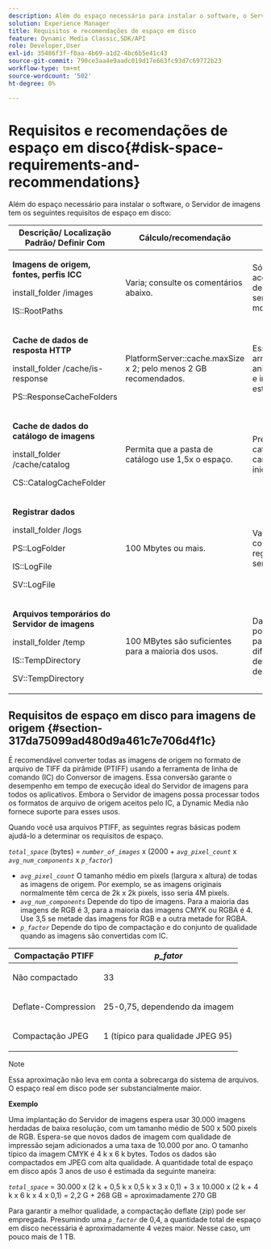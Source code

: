 ```yaml
---
description: Além do espaço necessário para instalar o software, o Servidor de imagens tem os seguintes requisitos de espaço em disco
solution: Experience Manager
title: Requisitos e recomendações de espaço em disco
feature: Dynamic Media Classic,SDK/API
role: Developer,User
exl-id: 35486f3f-f0aa-4b69-a1d2-4bc6b5e41c43
source-git-commit: 790ce3aa4e9aadc019d17e663fc93d7c69772b23
workflow-type: tm+mt
source-wordcount: '502'
ht-degree: 0%

---
```


# Requisitos e recomendações de espaço em disco{#disk-space-requirements-and-recommendations}

Além do espaço necessário para instalar o software, o Servidor de imagens tem os seguintes requisitos de espaço em disco:

<table id="table_0AE363AB76304F258A19E43500FE8423"> 
 <thead> 
  <tr> 
   <th class="entry"> <b>Descrição/ Localização Padrão/ Definir Com</b> </th> 
   <th class="entry"> <b>Cálculo/recomendação</b> </th> 
   <th class="entry"> <b>Comentários</b> </th> 
  </tr> 
 </thead>
 <tbody> 
  <tr> 
   <td> <p><b>Imagens de origem, fontes, perfis ICC</b> </p> <p> <span class="filepath"> <span class="varname"> install_folder </span>/images </span> <span class="codeph"></span> </p> <p> <span class="codeph"> IS::RootPaths </span> </p> </td> 
   <td> <p>Varia; consulte os comentários abaixo. </p> </td> 
   <td> <p>Só precisa estar acessível ao Servidor de imagens; os servidores nunca modificam dados. </p> </td> 
  </tr> 
  <tr> 
   <td> <p><b>Cache de dados de resposta HTTP</b> </p> <p> <span class="filepath"> <span class="varname"> install_folder </span>/cache/is-response </span> </p> <p> <span class="codeph"> PS::ResponseCacheFolders </span> </p> </td> 
   <td> <p> <span class="codeph"> PlatformServer::cache.maxSize </span> x 2; pelo menos 2 GB recomendados. </p> </td> 
   <td> <p>Esse cache também armazena dados aninhados/incorporados e imagens de origem estrangeira. </p> </td> 
  </tr> 
  <tr> 
   <td> <p><b>Cache de dados do catálogo de imagens</b> </p> <p> <span class="filepath"> <span class="varname"> install_folder </span>/cache/catalog </span> </p> <p> <span class="codeph"> CS::CatalogCacheFolder </span> </p> </td> 
   <td> <p>Permita que a pasta de catálogo use 1,5x o espaço. </p> </td> 
   <td> <p>Preenchido quando os catálogos são carregados inicialmente. </p> </td> 
  </tr> 
  <tr> 
   <td> <p><b>Registrar dados</b> </p> <p> <span class="filepath"> <span class="varname"> install_folder </span>/logs </span> </p> <p> <span class="codeph"> PS::LogFolder </span> </p> <p> <span class="codeph"> IS::LogFile </span> </p> <p> <span class="codeph"> SV::LogFile </span> </p> </td> 
   <td> <p>100 Mbytes ou mais. </p> </td> 
   <td> <p>Varia dependendo da configuração de registro e do uso do servidor. </p> </td> 
  </tr> 
  <tr> 
   <td> <p><b>Arquivos temporários do Servidor de imagens</b> </p> <p> <span class="filepath"> <span class="varname"> install_folder </span>/temp </span> </p> <p> <span class="codeph"> IS::TempDirectory </span> </p> <p> <span class="codeph"> SV::TempDirectory </span> </p> </td> 
   <td> <p>100 MBytes são suficientes para a maioria dos usos. </p> </td> 
   <td> <p>Dados de vida curta; podem ser necessários para imagens de origem diferentes de PTIFFs e determinados formatos de imagem de resposta. </p> </td> 
  </tr> 
 </tbody> 
</table>

## Requisitos de espaço em disco para imagens de origem {#section-317da75099ad480d9a461c7e706d4f1c}

É recomendável converter todas as imagens de origem no formato de arquivo de TIFF da pirâmide (PTIFF) usando a ferramenta de linha de comando (IC) do Conversor de imagens. Essa conversão garante o desempenho em tempo de execução ideal do Servidor de imagens para todos os aplicativos. Embora o Servidor de imagens possa processar todos os formatos de arquivo de origem aceitos pelo IC, a Dynamic Media não fornece suporte para esses usos.

Quando você usa arquivos PTIFF, as seguintes regras básicas podem ajudá-lo a determinar os requisitos de espaço.

*`total_space`* (bytes) = *`number_of_images`* x (2000 + *`avg_pixel_count`* x *`avg_num_components`* x *`p_factor`*)

* *`avg_pixel_count`* O tamanho médio em pixels (largura x altura) de todas as imagens de origem. Por exemplo, se as imagens originais normalmente têm cerca de 2k x 2k pixels, isso seria 4M pixels.
* *`avg_num_components`* Depende do tipo de imagens. Para a maioria das imagens de RGB é 3, para a maioria das imagens CMYK ou RGBA é 4. Use 3,5 se metade das imagens for RGB e a outra metade for RGBA.
* *`p_factor`* Depende do tipo de compactação e do conjunto de qualidade quando as imagens são convertidas com IC.

<table id="table_89995BECF30243569954819D07DA2A2F"> 
 <thead> 
  <tr> 
   <th class="entry"> <b>Compactação PTIFF</b> </th> 
   <th class="entry"> <b><i>p_fator</i></b> </th> 
  </tr> 
 </thead>
 <tbody> 
  <tr> 
   <td> <p>Não compactado </p> </td> 
   <td> <p> 33 </p> </td> 
  </tr> 
  <tr> 
   <td> <p>Deflate-Compression </p> </td> 
   <td> <p> 25-0,75, dependendo da imagem </p> </td> 
  </tr> 
  <tr> 
   <td> <p>Compactação JPEG </p> </td> 
   <td> <p> 1 (típico para qualidade JPEG 95) </p> </td> 
  </tr> 
 </tbody> 
</table>

>[!NOTE]
>
>Essa aproximação não leva em conta a sobrecarga do sistema de arquivos. O espaço real em disco pode ser substancialmente maior.

**Exemplo**

Uma implantação do Servidor de imagens espera usar 30.000 imagens herdadas de baixa resolução, com um tamanho médio de 500 x 500 pixels de RGB. Espera-se que novos dados de imagem com qualidade de impressão sejam adicionados a uma taxa de 10.000 por ano. O tamanho típico da imagem CMYK é 4 k x 6 k bytes. Todos os dados são compactados em JPEG com alta qualidade. A quantidade total de espaço em disco após 3 anos de uso é estimada da seguinte maneira:

*`total_space`* = 30.000 x (2 k + 0,5 k x 0,5 k x 3 x 0,1) + 3 x 10.000 x (2 k + 4 k x 6 k x 4 x 0,1) = 2,2 G + 268 GB = aproximadamente 270 GB

Para garantir a melhor qualidade, a compactação deflate (zip) pode ser empregada. Presumindo uma *`p_factor`* de 0,4, a quantidade total de espaço em disco necessária é aproximadamente 4 vezes maior. Nesse caso, um pouco mais de 1 TB.
